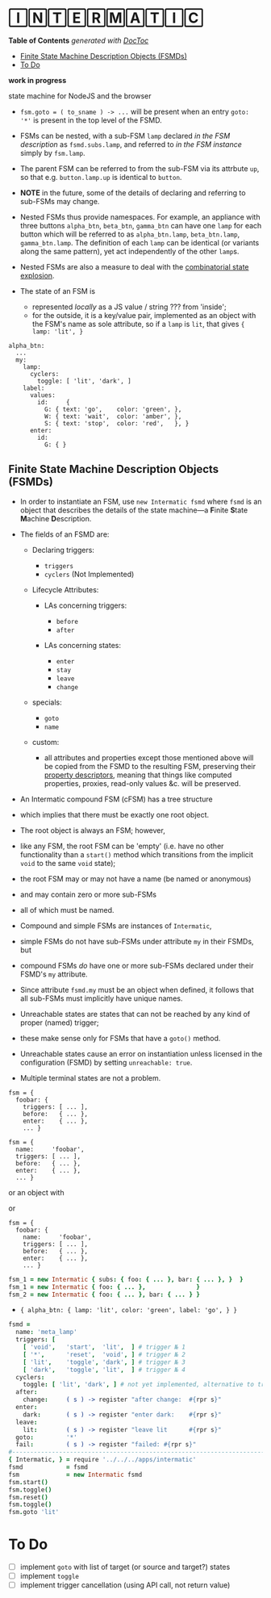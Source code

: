 


# 🄸🄽🅃🄴🅁🄼🄰🅃🄸🄲

<!-- START doctoc generated TOC please keep comment here to allow auto update -->
<!-- DON'T EDIT THIS SECTION, INSTEAD RE-RUN doctoc TO UPDATE -->
**Table of Contents**  *generated with [DocToc](https://github.com/thlorenz/doctoc)*

  - [Finite State Machine Description Objects (FSMDs)](#finite-state-machine-description-objects-fsmds)
- [To Do](#to-do)

<!-- END doctoc generated TOC please keep comment here to allow auto update -->

**work in progress**

state machine for NodeJS and the browser

* `fsm.goto = ( to_sname ) -> ...` will be present when an entry `goto: '*'` is present in the top level
  of the FSMD.

* FSMs can be nested, with a sub-FSM `lamp` declared *in the FSM description* as `fsmd.subs.lamp`, and
  referred to *in the FSM instance* simply by `fsm.lamp`.

* The parent FSM can be referred to from the sub-FSM via its attrbute `up`, so that e.g. `button.lamp.up` is
  identical to `button`.

* **NOTE** in the future, some of the details of declaring and referring to sub-FSMs may change.

* Nested FSMs thus provide namespaces. For example, an appliance with three buttons `alpha_btn`, `beta_btn`,
  `gamma_btn` can have one `lamp` for each button which will be referred to as `alpha_btn.lamp`,
  `beta_btn.lamp`, `gamma_btn.lamp`. The definition of each `lamp` can be identical (or variants along the
  same pattern), yet act independently of the other `lamp`s.

* Nested FSMs are also a measure to deal with the [combinatorial state
  explosion](https://en.wikipedia.org/wiki/Combinatorial_explosion).

* The state of an FSM is
  * represented *locally* as a JS value / string ??? from 'inside';
  * for the outside, it is a key/value pair, implemented as an object with the FSM's name as sole attribute,
    so if a `lamp` is `lit`, that gives `{ lamp: 'lit', }`

```
alpha_btn:
  ...
  my:
    lamp:
      cyclers:
        toggle: [ 'lit', 'dark', ]
    label:
      values:
        id:     {
          G: { text: 'go',    color: 'green', },
          W: { text: 'wait',  color: 'amber', },
          S: { text: 'stop',  color: 'red',   }, }
      enter:
        id:
          G: { }

```

## Finite State Machine Description Objects (FSMDs)

* In order to instantiate an FSM, use `new Intermatic fsmd` where `fsmd` is an object that describes the
  details of the state machine—a **F**inite **S**tate **M**achine **D**escription.

* The fields of an FSMD are:

  * Declaring triggers:
    * `triggers`
    * `cyclers` (Not Implemented)

  * Lifecycle Attributes:

    * LAs concerning triggers:
      * `before`
      * `after`

    * LAs concerning states:
      * `enter`
      * `stay`
      * `leave`
      * `change`

  * specials:
    * `goto`
    * `name`
  * custom:
    * all attributes and properties except those mentioned above will be copied from the FSMD to the
      resulting FSM, preserving their [property
      descriptors](https://developer.mozilla.org/en-US/docs/Web/JavaScript/Reference/Global_Objects/Object/defineProperty),
      meaning that things like computed properties, proxies, read-only values &c. will be preserved.

<!-- All Intermatic FSMs are 'potentially compound', i.e. an Intermatic instance can always potentially hold  -->

* An Intermatic compound FSM (cFSM) has a tree structure
* which implies that there must be exactly one root object.
* The root object is always an FSM; however,
* like any FSM, the root FSM can be 'empty' (i.e. have no other functionality than a `start()` method which
  transitions from the implicit `void` to the same `void` state);
* the root FSM may or may not have a name (be named or anonymous)
* and may contain zero or more sub-FSMs
* all of which must be named.
* Compound and simple FSMs are instances of `Intermatic`,
* simple FSMs do not have sub-FSMs under attribute `my` in their FSMDs, but
* compound FSMs *do* have one or more sub-FSMs declared under their FSMD's `my` attribute.
* Since attribute `fsmd.my` must be an object when defined, it follows that all sub-FSMs must implicitly
  have unique names.

* Unreachable states are states that can not be reached by any kind of proper (named) trigger;
* these make sense only for FSMs that have a `goto()` method.
* Unreachable states cause an error on instantiation unless licensed in the configuration (FSMD) by setting
  `unreachable: true`.

* Multiple terminal states are not a problem.


```
fsm = {
  foobar: {
    triggers: [ ... ],
    before:   { ... },
    enter:    { ... },
    ... }
```

```
fsm = {
  name:     'foobar',
  triggers: [ ... ],
  before:   { ... },
  enter:    { ... },
  ... }
```

or an object with

or

```
fsm = {
  foobar: {
    name:     'foobar',
    triggers: [ ... ],
    before:   { ... },
    enter:    { ... },
    ... }
```


```coffee
fsm_1 = new Intermatic { subs: { foo: { ... }, bar: { ... }, }  }
fsm_1 = new Intermatic { foo: { ... },              }
fsm_2 = new Intermatic { foo: { ... }, bar: { ... } }
````



 * `{ alpha_btn: { lamp: 'lit', color: 'green', label: 'go', } }`

```coffee
fsmd =
  name: 'meta_lamp'
  triggers: [
    [ 'void',   'start',  'lit',  ] # trigger № 1
    [ '*',      'reset',  'void', ] # trigger № 2
    [ 'lit',    'toggle', 'dark', ] # trigger № 3
    [ 'dark',   'toggle', 'lit',  ] # trigger № 4
  cyclers:
    toggle: [ 'lit', 'dark', ] # not yet implemented, alternative to triggers №s 3, 4
  after:
    change:     ( s ) -> register "after change:  #{rpr s}"
  enter:
    dark:       ( s ) -> register "enter dark:    #{rpr s}"
  leave:
    lit:        ( s ) -> register "leave lit      #{rpr s}"
  goto:         '*'
  fail:         ( s ) -> register "failed: #{rpr s}"
#---------------------------------------------------------------------------------------------------------
{ Intermatic, } = require '../../../apps/intermatic'
fsmd            = fsmd
fsm             = new Intermatic fsmd
fsm.start()
fsm.toggle()
fsm.reset()
fsm.toggle()
fsm.goto 'lit'
```

# To Do

* [ ] implement `goto` with list of target (or source and target?) states
* [ ] implement `toggle`
* [ ] implement trigger cancellation (using API call, not return value)

<!--
* [ ] consider using more flexible, clearer(?) syntax where triggers may be grouped as seen fit, ex.:
  ```
  triggers:
    from:
      'void':  { via: 'start', to: 'lit', }
    via:
      'toggle': [
        { from: 'lit', to: 'dark',  }
        { from: 'dark', to: 'lit',  }
        ]
      'reset': { to: 'void', }
    to:
      'lit': { from: 'dark', via: 'switch_on' }
  ```
 -->